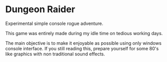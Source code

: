 # Dungeon Raider
Experimental simple console rogue adventure.

This game was entirely made during my idle time on tedious working days.

The main objective is to make it enjoyable as possible using only windows console interface. If you still reading this, prepare yourself for some 80's like graphics with non traditional sound effects.
